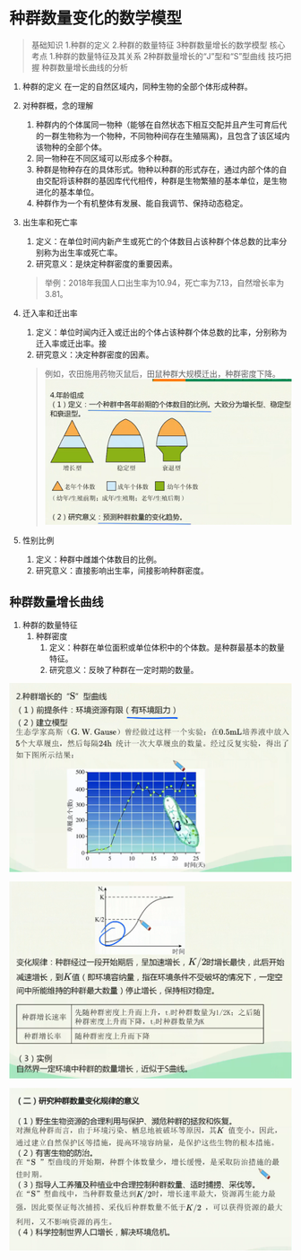 # 种群数量变化的数学模型

> 基础知识
> 1.种群的定义
> 2.种群的数量特征
> 3种群数量增长的数学模型
> 核心考点
> 1.种群的数量特征及其关系
> 2种群数量增长的“J”型和“S”型曲线
> 技巧把握
> 种群数量增长曲线的分析

1. 种群的定义
   在一定的自然区域内，同种生物的全部个体形成种群。
2. 对种群概，念的理解
   1. 种群内的个体属同一物种（能够在自然状态下相互交配并且产生可育后代的一群生物称为一个物种，不同物种间存在生殖隔离)，且包含了该区域内该物种的全部个体。
   2. 同一物种在不同区域可以形成多个种群。
   3. 种群是物种存在的具体形式。物种以种群的形式存在，通过内部个体的自由交配将该种群的基因库代代相传，种群是生物繁殖的基本单位，是生物进化的基本单位。
   4. 种群作为一个有机整体有发展、能自我调节、保持动态稳定。

3. 出生率和死亡率
   1. 定义：在单位时间内新产生或死亡的个体数目占该种群个体总数的比率分别称为出生率或死亡率。
   2. 研究意义：是炔定种群密度的重要因素。
   > 举例：2018年我国人口出生率为10.94，死亡率为7.13，自然增长率为3.81。

4. 迁入率和迁出率
   1. 定义：单位时闻内迁入或迁出的个体占该种群个体总数的比率，分别称为迁入率或迁出率。接
   2. 研究意义：决定种群密度的因素。
   > 例如，农田施用药物灭鼠后，田鼠种群大规模迁出，种群密度下降。
   > ![01](image.png)

5. 性别比例
   1. 定义：种群中雌雄个体数目的比例。
   2. 研究意义：直接影响出生率，间接影响种群密度。

## 种群数量增长曲线

1. 种群的数量特征
   1. 种群密度
      1. 定义：种群在单位面积或单位体积中的个体数。是种群最基本的数量特征。
      2. 研究意义：反映了种群在一定时期的数量。

![02](image-1.png)

![03](image-2.png)

![04](image-3.png)
